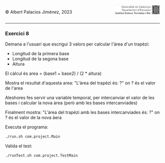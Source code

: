 <div style="display: flex; width: 100%;">
    <div style="flex: 1; padding: 0px;">
        <p>© Albert Palacios Jiménez, 2023</p>
    </div>
    <div style="flex: 1; padding: 0px; text-align: right;">
        <img src="../../assets/ieti.png" height="32" alt="Logo de IETI" style="max-height: 32px;">
    </div>
</div>
<hr/>

### Exercici 8

Demana a l'usuari que escrigui 3 valors per calcular l'àrea d'un trapèzi:

* Longitud de la primera base
* Longitud de la segona base
* Altura

El càlcul és area = (base1 + base2) / (2 * altura)

Mostra el resultat d'aquesta area: "L'àrea del trapèzi és: ?" on ? és el valor de l'area

Aleshores fes servir una variable temporal, per intercanviar el valor de les bases i calcular la nova àrea (però amb les bases intercanviades)

Finalment mostra: "L'àrea del trapèzi amb les bases intercanviades és: ?" on ? és el valor de la nova àera

Executa el programa:
```bash
./run.sh com.project.Main
```

Valida el test:
```bash
./runTest.sh com.project.TestMain
```
